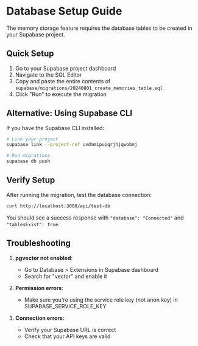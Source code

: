 # Database Setup Guide

The memory storage feature requires the database tables to be created in your Supabase project.

## Quick Setup

1. Go to your Supabase project dashboard
2. Navigate to the SQL Editor
3. Copy and paste the entire contents of `supabase/migrations/20240801_create_memories_table.sql`
4. Click "Run" to execute the migration

## Alternative: Using Supabase CLI

If you have the Supabase CLI installed:

```bash
# Link your project
supabase link --project-ref uvdmmipuiqrjhjqwobnj

# Run migrations
supabase db push
```

## Verify Setup

After running the migration, test the database connection:

```bash
curl http://localhost:3000/api/test-db
```

You should see a success response with `"database": "Connected"` and `"tablesExist": true`.

## Troubleshooting

1. **pgvector not enabled**: 
   - Go to Database > Extensions in Supabase dashboard
   - Search for "vector" and enable it

2. **Permission errors**:
   - Make sure you're using the service role key (not anon key) in SUPABASE_SERVICE_ROLE_KEY

3. **Connection errors**:
   - Verify your Supabase URL is correct
   - Check that your API keys are valid